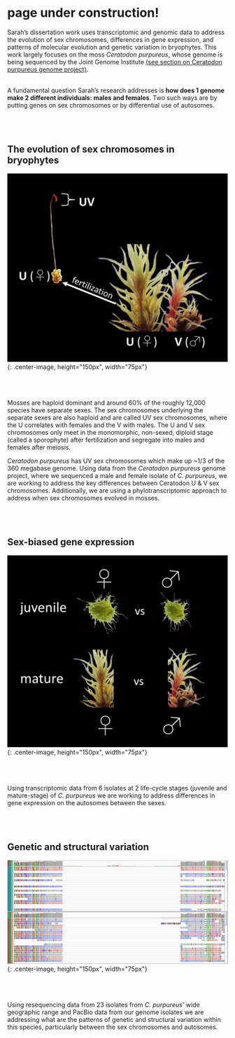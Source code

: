# page under construction!

Sarah’s dissertation work uses transcriptomic and genomic data to address the evolution of sex chromosomes, differences in gene expression, and patterns of molecular evolution and genetic variation in bryophytes. This work largely focuses on the moss _Ceratodon purpureus_, whose genome is being sequenced by the Joint Genome Institute [(see section on Ceratodon purpureus genome project)](https://mcdaniellab.biology.ufl.edu/research/).<br/><br/>

A fundamental question Sarah’s research addresses is **how does 1 genome make 2 different individuals: males and females**. Two such ways are by putting genes on sex chromosomes or by differential use of autosomes.<br/><br/> <br/><br/> 

## The evolution of sex chromosomes in bryophytes

![](/Images/sexchroms.jpg){: .center-image, height="150px", width="75px"}<br/><br/><br/><br/> 

Mosses are haploid dominant and around 60% of the roughly 12,000 species have separate sexes. The sex chromosomes underlying the separate sexes are also haploid and are called UV sex chromosomes, where the U correlates with females and the V with males. The U and V sex chromosomes only meet in the monomorphic, non-sexed, diploid stage (called a sporophyte) after fertilization and segregate into males and females after meiosis. 

_Ceratodon purpureus_ has UV sex chromosomes which make up ~1/3 of the 360 megabase genome. Using data from the _Ceratodon purpureus_ genome project, where we sequenced a male and female isolate of _C. purpureus_, we are working to address the key differences between Ceratodon U & V sex chromosomes. Additionally, we are using a phylotranscriptomic approach to address when sex chromosomes evolved in mosses.<br/><br/> <br/><br/> 

## Sex-biased gene expression
![](/Images/DE.jpg){: .center-image, height="150px", width="75px"}<br/><br/><br/><br/> 

Using transcriptomic data from 6 isolates at 2 life-cycle stages (juvenile and mature-stage) of _C. purpureus_ we are working to address differences in gene expression on the autosomes between the sexes.<br/><br/><br/><br/>  

## Genetic and structural variation
![](/Images/structural_var.jpg){: .center-image, height="150px", width="75px"}<br/><br/><br/><br/> 

Using resequencing data from 23 isolates from _C. purpureus’_ wide geographic range and PacBio data from our genome isolates we are addressing what are the patterns of genetic and structural variation within this species, particularly between the sex chromosomes and autosomes.<br/><br/>  




